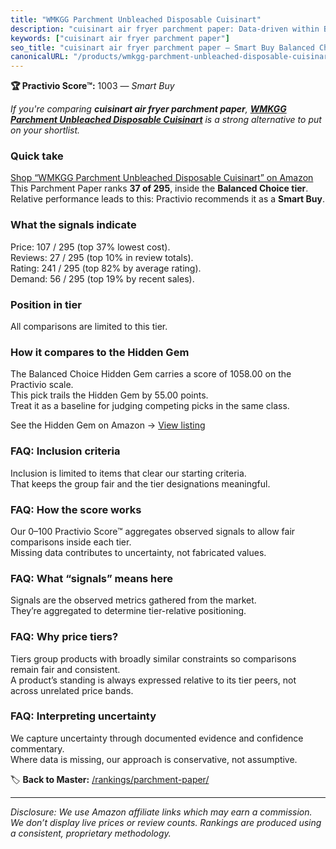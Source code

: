 ```yaml
---
title: "WMKGG Parchment Unbleached Disposable Cuisinart"
description: "cuisinart air fryer parchment paper: Data-driven within Balanced Choice ranking using the Practivio Score™. Positioned by quality, value, demand, findability,…"
keywords: ["cuisinart air fryer parchment paper"]
seo_title: "cuisinart air fryer parchment paper — Smart Buy Balanced Choice (2025)"
canonicalURL: "/products/wmkgg-parchment-unbleached-disposable-cuisinart-B0BX2ZL2PJ/"
---
```


**🏆 Practivio Score™:** 1003 — _Smart Buy_


*If you're comparing **cuisinart air fryer parchment paper**, **[WMKGG Parchment Unbleached Disposable Cuisinart](https://www.amazon.com/dp/B0BX2ZL2PJ?tag=practivio-20)** is a strong alternative to put on your shortlist.*
### Quick take
[Shop “WMKGG Parchment Unbleached Disposable Cuisinart” on Amazon](https://www.amazon.com/dp/B0BX2ZL2PJ?tag=practivio-20)
This Parchment Paper ranks **37 of 295**, inside the **Balanced Choice tier**.  
Relative performance leads to this: Practivio recommends it as a **Smart Buy**.

### What the signals indicate
Price: 107 / 295 (top 37% lowest cost).  
Reviews: 27 / 295 (top 10% in review totals).  
Rating: 241 / 295 (top 82% by average rating).  
Demand: 56 / 295 (top 19% by recent sales).

### Position in tier
All comparisons are limited to this tier.

### How it compares to the Hidden Gem
The Balanced Choice Hidden Gem carries a score of 1058.00 on the Practivio scale.  
This pick trails the Hidden Gem by 55.00 points.  
Treat it as a baseline for judging competing picks in the same class.  

See the Hidden Gem on Amazon → [View listing](https://www.amazon.com/dp/B0B6PLG6G2?tag=practivio-20)

### FAQ: Inclusion criteria
Inclusion is limited to items that clear our starting criteria.  
That keeps the group fair and the tier designations meaningful.

### FAQ: How the score works
Our 0–100 Practivio Score™ aggregates observed signals to allow fair comparisons inside each tier.  
Missing data contributes to uncertainty, not fabricated values.

### FAQ: What “signals” means here
Signals are the observed metrics gathered from the market.  
They’re aggregated to determine tier-relative positioning.

### FAQ: Why price tiers?
Tiers group products with broadly similar constraints so comparisons remain fair and consistent.  
A product’s standing is always expressed relative to its tier peers, not across unrelated price bands.

### FAQ: Interpreting uncertainty
We capture uncertainty through documented evidence and confidence commentary.  
Where data is missing, our approach is conservative, not assumptive.


🏷️ **Back to Master:** [/rankings/parchment-paper/](/rankings/parchment-paper/)

---
_Disclosure: We use Amazon affiliate links which may earn a commission. We don’t display live prices or review counts. Rankings are produced using a consistent, proprietary methodology._
